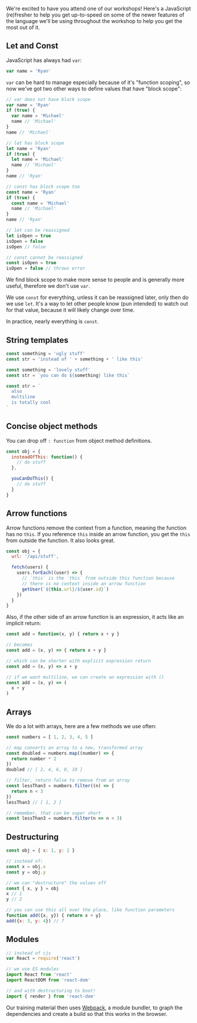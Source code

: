 We're excited to have you attend one of our workshops! Here's a JavaScript (re)fresher to help you get up-to-speed on some of the newer features of the language we'll be using throughout the workshop to help you get the most out of it.

## Let and Const

JavaScript has always had `var`:

```js
var name = 'Ryan'
```

`var` can be hard to manage especially because of it's "function scoping", so now we've got two other ways to define values that have "block scope":

```js
// var does not have block scope
var name = 'Ryan'
if (true) {
  var name = 'Michael'
  name // 'Michael'
}
name // 'Michael'

// let has block scope
let name = 'Ryan'
if (true) {
  let name = 'Michael'
  name // 'Michael'
}
name // 'Ryan'

// const has block scope too
const name = 'Ryan'
if (true) {
  const name = 'Michael'
  name // 'Michael'
}
name // 'Ryan'

// let can be reassigned
let isOpen = true
isOpen = false
isOpen // false

// const cannot be reassigned
const isOpen = true
isOpen = false // throws error
```

We find block scope to make more sense to people and is generally more useful, therefore we don't use `var`.

We use `const` for everything, unless it can be reassigned later, only then do we use `let`. It's a way to let other people know (pun intended) to watch out for that value, because it will likely change over time.

In practice, nearly everything is `const`.

## String templates

```js
const something = 'ugly stuff'
const str = 'instead of ' + something + ' like this'

const something = 'lovely stuff'
const str = `you can do ${something} like this`

const str = `
  also
  multiline
  is totally cool
`
```

## Concise object methods

You can drop off `: function` from object method definitions.

```js
const obj = {
  insteadOfThis: function() {
    // do stuff
  },

  youCanDoThis() {
    // do stuff
  }
}
```

## Arrow functions

Arrow functions remove the context from a function, meaning the function has no `this`. If you reference `this` inside an arrow function, you get the `this` from outside the function. It also looks great.

```js
const obj = {
  url: '/api/stuff',

  fetch(users) {
    users.forEach((user) => {
      // `this` is the `this` from outside this function because
      // there is no context inside an arrow function
      getUser(`${this.url}/${user.id}`)
    })
  }
}
```

Also, if the other side of an arrow function is an expression, it acts like an implicit return:

```js
const add = function(x, y) { return x + y }

// becomes
const add = (x, y) => { return x + y }

// which can be shorter with explicit expression return
const add = (x, y) => x + y

// if we want multiline, we can create an expression with ()
const add = (x, y) => (
  x + y
)
```

## Arrays

We do a lot with arrays, here are a few methods we use often:

```js
const numbers = [ 1, 2, 3, 4, 5 ]

// map converts an array to a new, transformed array
const doubled = numbers.map((number) => {
  return number * 2
})
doubled // [ 2, 4, 6, 8, 10 ]

// filter, return false to remove from an array
const lessThan3 = numbers.filter((n) => {
  return n < 3
})
lessThan3 // [ 1, 2 ]

// remember, that can be super short
const lessThan3 = numbers.filter(n => n < 3)
```

## Destructuring

```js
const obj = { x: 1, y: 2 }

// instead of:
const x = obj.x
const y = obj.y

// we can "destructure" the values off
const { x, y } = obj
x // 1
y // 2

// you can use this all over the place, like function parameters
function add({x, y}) { return x + y}
add({x: 3, y: 4}) // 7
```

## Modules

```js
// instead of cjs
var React = require('react')

// we use ES modules
import React from 'react'
import ReactDOM from 'react-dom'

// and with destructuring to boot!
import { render } from 'react-dom'
```

Our training material then uses [Webpack](https://webpack.github.io/), a module bundler, to graph the dependencies and create a build so that this works in the browser.
